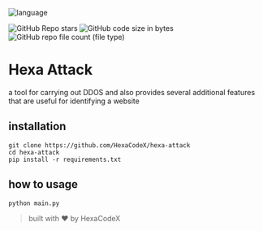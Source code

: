 ![language](https://img.shields.io/badge/python-grey?style=for-the-badge&logo=python)

![GitHub Repo stars](https://img.shields.io/github/stars/HexaCodeX/hexa-attack)
![GitHub code size in bytes](https://img.shields.io/github/languages/code-size/HexaCodeX/hexa-attack?label=size)
![GitHub repo file count (file type)](https://img.shields.io/github/directory-file-count/HexaCodeX/hexa-attack)

# Hexa Attack
a tool for carrying out DDOS and also provides several additional features that are useful for identifying a website

## installation
```shell
git clone https://github.com/HexaCodeX/hexa-attack
cd hexa-attack
pip install -r requirements.txt
```

## how to usage
```shell
python main.py
```

> built with ♥️ by HexaCodeX